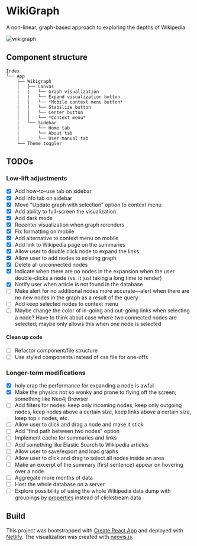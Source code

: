 # WikiGraph

A non-linear, graph-based approach to exploring the depths of Wikipedia

![wikigraph](https://user-images.githubusercontent.com/43253634/209751473-3363130c-64ce-4abc-a9d9-c3a6e8abfce0.png)

## Component structure

```
Index
└── App
    ├── Wikigraph
    |   ├── Canvas
    |   |   └── Graph visualization
    |   |   └── Expand visualization button
    |   |   └── *Mobile context menu button*
    |   |   └── Stabilize button
    |   |   └── Center button
    |   |   └── *Context menu*
    |   └── Sidebar
    |       └── Home tab
    |       └── About tab
    |       └── User manual tab
    └── Theme toggler
```

## TODOs

### Low-lift adjustments

-   [x] Add how-to-use tab on sidebar
-   [x] Add info tab on sidebar
-   [x] Move "Update graph with selection" option to context menu
-   [x] Add ability to full-screen the visualization
-   [x] Add dark mode
-   [x] Recenter visualization when graph rerenders
-   [x] Fix formatting on mobile
-   [x] Add alternative to context menu on mobile
-   [x] Add link to Wikipedia page on the summaries
-   [x] Allow user to double click node to expand the links
-   [x] Allow user to add nodes to existing graph
-   [x] Delete all unconnected nodes
-   [x] Indicate when there are no nodes in the expansion when the user double-clicks a node (vs. it just taking a long time to render)
-   [x] Notify user when article is not found in the database
-   [ ] Make alert for no additional nodes more accurate—alert when there are no new nodes in the graph as a result of the query
-   [ ] Add keep selected nodes to context menu
-   [ ] Maybe change the color of in-going and out-going links when selecting a node? Have to think about case where two connected nodes are selected; maybe only allows this when one node is selected

#### Clean up code

-   [ ] Refactor component/file structure
-   [ ] Use styled components instead of css file for one-offs

### Longer-term modifications

-   [x] holy crap the performance for expanding a node is awful
-   [x] Make the physics not so wonky and prone to flying off the screen; something like Neo4j Browser
-   [ ] Add filters for nodes: keep only incoming nodes, keep only outgoing nodes, keep nodes above a certain size, keep links above a certain size, keep top `n` nodes, etc.
-   [ ] Allow user to click and drag a node and make it stick
-   [ ] Add "find path between two nodes" option
-   [ ] Implement cache for summaries and links
-   [ ] Add something like Elastic Search to Wikipedia articles
-   [ ] Allow user to save/export and load graphs
-   [ ] Allow user to click and drag to select all nodes inside an area
-   [ ] Make an excerpt of the summary (first sentence) appear on hovering over a node
-   [ ] Aggregate more months of data
-   [ ] Host the whole database on a server
-   [ ] Explore possibility of using the whole Wikipedia data dump with groupings by [properties](https://www.wikidata.org/wiki/Wikidata:List_of_properties) instead of clickstream data

## Build

This project was bootstrapped with [Create React App](https://github.com/facebook/create-react-app) and deployed with [Netlify](https://www.netlify.com/). The visualization was created with [neovis.js](https://github.com/neo4j-contrib/neovis.js).
